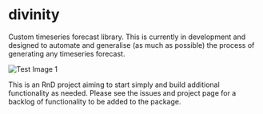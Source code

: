 # divinity
Custom timeseries forecast library. This is currently
 in development and designed to automate and 
 generalise (as much as possible) the process of 
 generating any timeseries forecast.
 
 ![Test Image 1](https://github.com/dstarkey23/divinity/blob/master/Doccumentation/test_divinity_forecast.png)
 
 This is an RnD project aiming to start simply and 
 build additional functionality as needed. Please see
 the issues and project page for a backlog of functionality
 to be added to the package.

